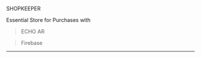 
SHOPKEEPER 

Essential Store for Purchases with 
 >ECHO AR
 
 >Firebase

 ---------------------------------------------------------------------------------------------
 



